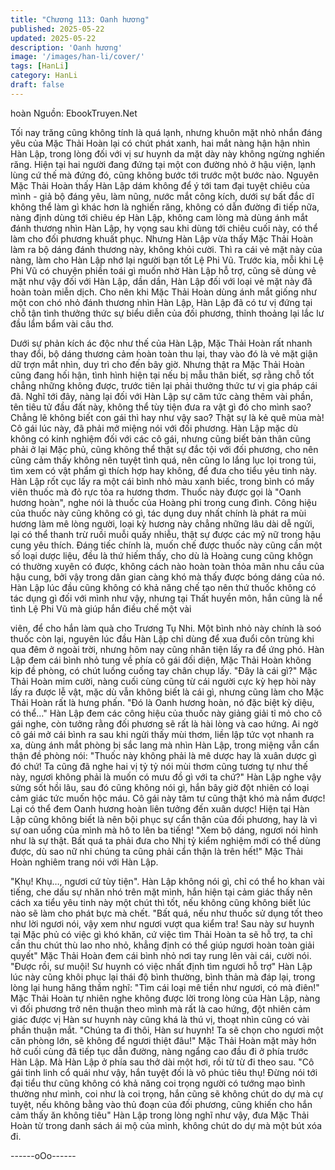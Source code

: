 ```yaml
---
title: "Chương 113: Oanh hương"
published: 2025-05-22
updated: 2025-05-22
description: 'Oanh hương'
image: '/images/han-li/cover/'
tags: [HanLi]
category: HanLi
draft: false
---
```


hoàn
Nguồn: EbookTruyen.Net

Tối nay trăng cũng không tính là quá lạnh, nhưng khuôn mặt nhỏ
nhắn đáng yêu của Mặc Thải Hoàn lại có chút phát xanh, hai mắt
nàng hận hận nhìn Hàn Lập, trong lòng đối với vị sư huynh da
mặt dày này không ngừng nghiến răng.
Hiện tại hai người đang đứng tại một con đường nhỏ ở hậu viện,
lạnh lùng cứ thế mà đứng đó, cũng không bước tới trước một
bước nào.
Nguyên Mặc Thải Hoàn thấy Hàn Lập dám không để ý tới tam đại
tuyệt chiêu của mình - giả bộ đáng yêu, làm nũng, nước mắt công
kích, dưới sự bất đắc dĩ không thể làm gì khác hơn là nghiến
răng, không có dẫn đường đi tiếp nữa, nàng định dùng tới chiêu
ép Hàn Lập, không cam lòng mà dùng ánh mắt đánh thương nhìn
Hàn Lập, hy vọng sau khi dùng tới chiêu cuối này, có thể làm cho
đối phương khuất phục.
Nhưng Hàn Lập vừa thấy Mặc Thải Hoàn làm ra bộ dáng đánh
thương này, không khỏi cười.
Thì ra cái vẻ mặt này của nàng, làm cho Hàn Lập nhớ lại người
bạn tốt Lệ Phi Vũ. Trước kia, mỗi khi Lệ Phi Vũ có chuyện phiền
toái gì muốn nhờ Hàn Lập hỗ trợ, cũng sẽ dùng vẻ mặt như vậy
đối với Hàn Lập, dần dần, Hàn Lập đối với loại vẻ mặt này đã
hoàn toàn miễn dịch.
Cho nên khi Mặc Thải Hoàn dùng ánh mắt giống như một con chó
nhỏ đánh thương nhìn Hàn Lập, Hàn Lập đã có tư vị đứng tại chỗ
tận tình thưởng thức sự biểu diễn của đối phương, thỉnh thoảng
lại lắc lư đầu lẩm bẩm vài câu thơ.

Dưới sự phản kích ác độc như thế của Hàn Lập, Mặc Thải Hoàn
rất nhanh thay đổi, bộ dáng thương cảm hoàn toàn thu lại, thay
vào đó là vẻ mặt giận dữ trợn mắt nhìn, duy trì cho đến bây giờ.
Nhưng thật ra Mặc Thải Hoàn cũng đang hối hận, tình hình hiện
tại nếu bị mẫu thân biết, sợ rằng chỗ tốt chẳng những không
được, trước tiên lại phải thưởng thức tư vị gia pháp cái đã.
Nghĩ tới đây, nàng lại đối với Hàn Lập sự căm tức càng thêm vài
phần, tên tiêu tử đầu đất này, không thể tùy tiện đưa ra vật gì đó
cho mình sao? Chẳng lẽ không biết con gái thì hay như vậy sao?
Thật sự là kẻ quê mùa mà!
Cô gái lúc này, đã phải mở miệng nói với đối phương.
Hàn Lập mặc dù không có kinh nghiệm đối với các cô gái, nhưng
cũng biết bản thân cũng phải ở lại Mặc phủ, cũng không thể thật
sự đắc tội với đối phương, cho nên cũng cảm thấy không nên
tuyệt tình quá, nên cũng lo lắng lục lọi trong túi, tìm xem có vật
phẩm gì thích hợp hay không, để đưa cho tiểu yêu tinh này.
Hàn Lập rốt cục lấy ra một cái bình nhỏ màu xanh biếc, trong bình
có mấy viên thuốc mà đỏ rực tỏa ra hương thơm.
Thuốc này được gọi là "Oanh hương hoàn", nghe nói là thuốc của
Hoàng phi trong cung đình. Công hiệu của thuốc này cũng không
có gì, tác dụng duy nhất chính là phát ra mùi hương làm mê lòng
người, loại kỳ hương này chẳng những lâu dài dễ ngửi, lại có thể
thanh trừ ruồi muỗi quấy nhiễu, thật sự được các mỹ nữ trong
hậu cung yêu thích.
Đáng tiếc chính là, muốn chế được thuốc này cũng cần một số
loại dược liệu, đều là thứ hiếm thấy, cho dù là Hoàng cung cũng
khôgn có thường xuyên có được, không cách nào hoàn toàn thỏa
mãn nhu cầu của hậu cung, bởi vậy trong dân gian càng khó mà
thấy được bóng dáng của nó.
Hàn Lập lúc đầu cũng không có khả năng chế tạo nên thứ thuốc
không có tác dụng gì đối với mình như vậy, nhưng tại Thất huyền
môn, hắn cũng là nể tình Lệ Phi Vũ mà giúp hắn điều chế một vài

viên, để cho hắn làm quà cho Trương Tụ Nhi.
Một bình nhỏ này chính là soó thuốc còn lại, nguyên lúc đầu Hàn
Lập chỉ dùng để xua đuổi côn trùng khi qua đêm ở ngoài trời,
nhưng hôm nay cũng nhân tiện lấy ra để ứng phó.
Hàn Lập đem cái bình nhỏ tung về phía cô gái đối diện, Mặc Thải
Hoàn không kịp đề phòng, có chút luống cuống tay chân chụp lấy.
"Đây là cái gì?" Mặc Thải Hoàn mỉm cười, nàng cuối cùng cũng từ
cái người cực kỳ hẹp hòi này lấy ra được lễ vật, mặc dù vẫn
không biết là cái gì, nhưng cũng làm cho Mặc Thải Hoàn rất là
hưng phấn.
"Đó là Oanh hương hoàn, nó đặc biệt kỳ diệu, có thể…" Hàn Lập
đem các công hiệu của thuốc này giảng giải tỉ mỏ cho cô gái
nghe, còn tưởng rằng đối phương sẽ rất là hài lòng và cao hứng.
Ai ngờ cô gái mở cái bình ra sau khi ngửi thấy mùi thơm, liền lập
tức vọt nhanh ra xa, dùng ánh mắt phòng bị sắc lang mà nhìn
Hàn Lập, trong miệng vẫn cẩn thận đề phòng nói:
"Thuốc này không phải là mê dược hay là xuân dược gì đó chứ!
Ta cũng đã nghe hai vị tỷ tỷ nói mùi thơm cũng tương tự như thế
này, ngươi không phải là muốn có mưu đồ gì với ta chứ?"
Hàn Lập nghe vậy sửng sốt hồi lâu, sau đó cũng không nói gì,
hắn bây giờ đột nhiên có loại cảm giác tức muốn hộc máu. Cô gái
này tâm tư cũng thật khó mà nắm được! Lại có thể đem Oanh
hương hoàn liên tưởng đến xuân dược!
Hiện tại Hàn Lập cũng không biết là nên bội phục sự cẩn thận của
đối phương, hay là vì sự oan uổng của mình mà hô to lên ba
tiếng!
"Xem bộ dáng, ngươi nói hình như là sự thật. Bất quá ta phải đưa
cho Nhị tỷ kiểm nghiệm mới có thể dùng được, dù sao nữ nhi
chúng ta cũng phải cẩn thận là trên hết!" Mặc Thải Hoàn nghiêm
trang nói với Hàn Lập.

"Khụ! Khụ…, ngươi cứ tùy tiện".
Hàn Lập không nói gì, chỉ có thể ho khan vài tiếng, che dấu sự
nhăn nhó trên mặt mình, hắn hiện tại cảm giác thấy nên cách xa
tiểu yêu tinh này một chút thì tốt, nếu không cũng không biết lúc
nào sẽ làm cho phát bực mà chết.
"Bất quá, nếu như thuốc sử dụng tốt theo như lời ngươi nói, vậy
xem như ngươi vượt qua kiểm tra! Sau này sư huynh tại Mặc phủ
có việc gì khó khăn, cứ việc tìm Thải Hoàn ta sẽ hỗ trợ, ta chỉ cần
thu chút thù lao nho nhỏ, khẳng định có thể giúp ngươi hoàn toàn
giải quyết" Mặc Thải Hoàn đem cái bình nhỏ nơi tay rung lên vài
cái, cười nói.
"Được rồi, sư muội! Sư huynh có việc nhất định tìm ngươi hỗ trợ"
Hàn Lập lúc này cũng khôi phục lại thái độ bình thường, bình thản
mà đáp lại, trong lòng lại hung hăng thầm nghĩ: "Tìm cái loại mê
tiền như ngươi, có mà điên!"
Mặc Thải Hoàn tự nhiên nghe không được lời trong lòng của Hàn
Lập, nàng vì đối phương trở nên thuận theo mình mà rất là cao
hứng, đột nhiên cảm giác được vị Hàn sư huynh này cũng khá là
thú vị, thoạt nhìn cũng có vài phần thuận mắt.
"Chúng ta đi thôi, Hàn sư huynh! Ta sẽ chọn cho ngươi một căn
phòng lớn, sẽ không để ngươi thiệt đâu!" Mặc Thải Hoàn mặt mày
hớn hở cuối cùng đã tiếp tục dẫn đường, nàng ngẩng cao đầu đi
ở phía trước Hàn Lập.
Mà Hàn Lập ở phía sau thở dài một hơi, rồi từ từ đi theo sau.
"Cô gái tinh linh cổ quái như vậy, hắn tuyệt đối là vô phúc tiêu thụ!
Đừng nói tới đại tiểu thư cũng không có khả năng coi trọng người
có tướng mạo bình thường như mình, coi như là coi trọng, hắn
cũng sẽ không chút do dự mà cự tuyệt, nếu không bằng vào thủ
đoạn của đối phương, cũng khiến cho hắn cảm thấy ăn không
tiêu" Hàn Lập trong lòng nghĩ như vậy, đưa Mặc Thải Hoàn từ
trong danh sách ái mộ của mình, không chút do dự mà một bút
xóa đi.

------oOo------
